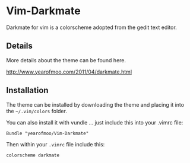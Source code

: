 # Vim-Darkmate

Darkmate for vim is a colorscheme adopted from the gedit text editor.

## Details

More details about the theme can be found here.

http://www.yearofmoo.com/2011/04/darkmate.html

## Installation

The theme can be installed by downloading the theme and placing it into the `~/.vim/colors` folder.

You can also install it with vundle ... just include this into your .vimrc file:

```vimrc
Bundle "yearofmoo/Vim-Darkmate"
```

Then within your `.vimrc` file include this:

```vimrc
colorscheme darkmate
```
